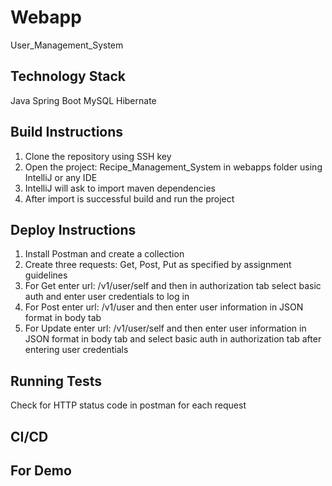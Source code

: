 # Webapp
User_Management_System

## Technology Stack

Java
Spring Boot
MySQL
Hibernate

## Build Instructions

1) Clone the repository using SSH key
2) Open the project: Recipe_Management_System in webapps folder using IntelliJ or any IDE
3) IntelliJ will ask to import maven dependencies
4) After import is successful build and run the project

## Deploy Instructions

1) Install Postman and create a collection
2) Create three requests: Get, Post, Put as specified by assignment guidelines
3) For Get enter url: /v1/user/self and then in authorization tab select basic auth and enter user credentials to log in
4) For Post enter url: /v1/user and then enter user information in JSON format in body tab
5) For Update enter url: /v1/user/self and then enter user information in JSON format in body tab and select basic auth in authorization tab after entering user credentials 

## Running Tests

Check for HTTP status code in postman for each request

## CI/CD

## For Demo

